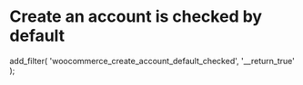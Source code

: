 # Create an account is checked by default

add_filter( 'woocommerce_create_account_default_checked', '__return_true' );
